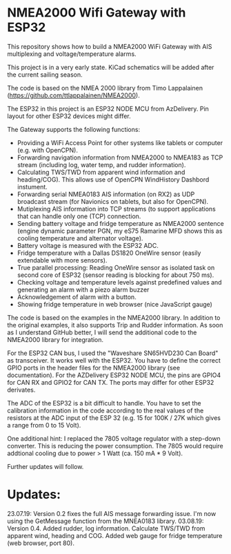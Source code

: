 # NMEA2000 Wifi Gateway with ESP32
This repository shows how to build a NMEA2000 WiFi Gateway with AIS multiplexing and voltage/temperature alarms.

This project is in a very early state. KiCad schematics will be added after the current sailing season.

The code is based on the NMEA 2000 library from Timo Lappalainen (https://github.com/ttlappalainen/NMEA2000).

The ESP32 in this project is an ESP32 NODE MCU from AzDelivery. Pin layout for other ESP32 devices might differ.

The Gateway supports the following functions:

- Providing a WiFi Access Point for other systems like tablets or computer (e.g. with OpenCPN).
- Forwarding navigation information from NMEA2000 to NMEA183 as TCP stream (including log, water temp, and rudder information).
- Calculating TWS/TWD from apparent wind information and heading/COG). This allows use of OpenCPN WindHistory Dashbord instument.
- Forwarding serial NMEA0183 AIS information (on RX2) as UDP broadcast stream (for Navionics on tablets, but also for OpenCPN).
- Mutiplexing AIS information into TCP streams (to support applications that can handle only one (TCP) connection.
- Sending battery voltage and fridge temperature as NMEA2000 sentence (engine dynamic parameter PGN, my eS75 Ramarine MFD shows this as cooling temperature and alternator voltage).
- Battery voltage is measured with the ESP32 ADC.
- Fridge temperature with a Dallas DS1820 OneWire sensor (easily extendable with more sensors).
- True parallel processing: Reading OneWire sensor as isolated task on second core of ESP32 (sensor reading is blocking for about 750 ms).
- Checking voltage and temperature levels against predefined values and generating an alarm with a piezo alarm buzzer
- Acknowledgement of alarm with a button.
- Showing fridge temperature in web browser (nice JavaScript gauge)

The code is based on the examples in the NMEA2000 library.
In addition to the original examples, it also supports Trip and Rudder information. As soon as I understand GitHub better, I will send the additional code to the NMEA2000 library for integration.

For the ESP32 CAN bus, I used the "Waveshare SN65HVD230 Can Board" as transceiver. It works well with the ESP32.
You have to define the correct GPIO ports in the header files for the NMEA2000 library (see documentation). For the AZDelivery ESP32 NODE MCU, the pins are GPIO4 for CAN RX and GPIO2 for CAN TX. The ports may differ for other ESP32 derivates.

The ADC of the ESP32 is a bit difficult to handle. You have to set the calibration information in the code according to the real values of the resistors at the ADC input of the ESP 32 (e.g. 15 for 100K / 27K which gives a range from 0 to 15 Volt).

One additional hint: I replaced the 7805 voltage regulator with a step-down converter. This is reducing the power consumption. The 7805 would require addtional cooling due to power > 1 Watt (ca. 150 mA * 9 Volt).

Further updates will follow.

# Updates:

23.07.19: Version 0.2 fixes the full AIS message forwarding issue. I'm now using the GetMessage function from the MNEA0183 library.
03.08.19: Version 0.4. Added rudder, log information. Calculate TWS/TWD from apparent wind, heading and COG. Added web gauge for fridge temperature (web browser, port 80).
